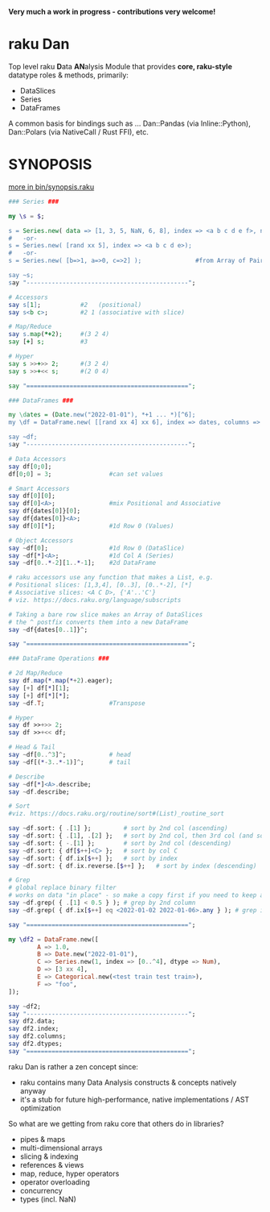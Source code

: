 **Very much a work in progress - contributions very welcome!**

# raku Dan
Top level raku **D**ata **AN**alysis Module that provides **core, raku-style** datatype roles & methods, primarily:
- DataSlices
- Series
- DataFrames

A common basis for bindings such as ... Dan::Pandas (via Inline::Python), Dan::Polars (via NativeCall / Rust FFI), etc.

# SYNOPOSIS
[more in bin/synopsis.raku](https://github.com/p6steve/raku-Dan/blob/main/bin/synopsis-dan.raku)
```raku
### Series ###

my \s = $;    

s = Series.new( data => [1, 3, 5, NaN, 6, 8], index => <a b c d e f>, name => 'john' );
#   -or-
s = Series.new( [rand xx 5], index => <a b c d e>);
#   -or-
s = Series.new( [b=>1, a=>0, c=>2] );               #from Array of Pairs

say ~s; 
say "---------------------------------------------";

# Accessors
say s[1];           #2   (positional)
say s<b c>;         #2 1 (associative with slice)

# Map/Reduce
say s.map(*+2);     #(3 2 4)
say [+] s;          #3  

# Hyper
say s >>+>> 2;      #(3 2 4)
say s >>+<< s;      #(2 0 4)

say "=============================================";

### DataFrames ###

my \dates = (Date.new("2022-01-01"), *+1 ... *)[^6];
my \df = DataFrame.new( [[rand xx 4] xx 6], index => dates, columns => <A B C D> );

say ~df;
say "---------------------------------------------";

# Data Accessors
say df[0;0];
df[0;0] = 3;                #can set values

# Smart Accessors
say df[0][0];
say df[0]<A>;               #mix Positional and Associative
say df{dates[0]}[0];
say df{dates[0]}<A>;
say df[0][*];               #1d Row 0 (Values)

# Object Accessors
say ~df[0];                 #1d Row 0 (DataSlice)
say ~df[*]<A>;              #1d Col A (Series)
say ~df[0..*-2][1..*-1];    #2d DataFrame

# raku accessors use any function that makes a List, e.g.
# Positional slices: [1,3,4], [0..3], [0..*-2], [*]
# Associative slices: <A C D>, {'A'..'C'}
# viz. https://docs.raku.org/language/subscripts

# Taking a bare row slice makes an Array of DataSlices
# the ^ postfix converts them into a new DataFrame
say ~df{dates[0..1]}^;    

say "=============================================";

### DataFrame Operations ###

# 2d Map/Reduce
say df.map(*.map(*+2).eager);
say [+] df[*][1];
say [+] df[*][*];
say ~df.T;                  #Transpose

# Hyper
say df >>+>> 2;
say df >>+<< df;

# Head & Tail
say ~df[0..^3]^;            # head
say ~df[(*-3..*-1)]^;       # tail

# Describe
say ~df[*]<A>.describe;
say ~df.describe;

# Sort
#viz. https://docs.raku.org/routine/sort#(List)_routine_sort

say ~df.sort: { .[1] };         # sort by 2nd col (ascending)
say ~df.sort: { .[1], .[2] };   # sort by 2nd col, then 3rd col (and so on)
say ~df.sort: { -.[1] };        # sort by 2nd col (descending)
say ~df.sort: { df[$++]<C> };   # sort by col C
say ~df.sort: { df.ix[$++] };   # sort by index
say ~df.sort: { df.ix.reverse.[$++] };   # sort by index (descending)

# Grep
# global replace binary filter
# works on data "in place" - so make a copy first if you need to keep all the data
say ~df.grep( { .[1] < 0.5 } ); # grep by 2nd column 
say ~df.grep( { df.ix[$++] eq <2022-01-02 2022-01-06>.any } ); # grep index (multiple) 

say "=============================================";

my \df2 = DataFrame.new([
        A => 1.0,
        B => Date.new("2022-01-01"),
        C => Series.new(1, index => [0..^4], dtype => Num),
        D => [3 xx 4],
        E => Categorical.new(<test train test train>),
        F => "foo",
]);

say ~df2;
say "---------------------------------------------";
say df2.data;
say df2.index;
say df2.columns;
say df2.dtypes;
say "=============================================";
```
raku Dan is rather a zen concept since:
- raku contains many Data Analysis constructs & concepts natively anyway
- it's a stub for future high-performance, native implementations / AST optimization

So what are we getting from raku core that others do in libraries?
- pipes & maps
- multi-dimensional arrays
- slicing & indexing
- references & views
- map, reduce, hyper operators
- operator overloading
- concurrency
- types (incl. NaN)
